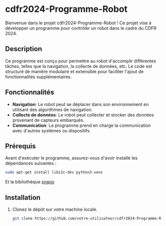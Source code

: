 # cdfr2024-Programme-Robot

Bienvenue dans le projet cdfr2024-Programme-Robot ! Ce projet vise à développer un programme pour contrôler un robot dans le cadre du CDFR 2024.

## Description

Ce programme est conçu pour permettre au robot d'accomplir différentes tâches, telles que la navigation, la collecte de données, etc. Le code est structuré de manière modulaire et extensible pour faciliter l'ajout de fonctionnalités supplémentaires.

## Fonctionnalités

- **Navigation**: Le robot peut se déplacer dans son environnement en utilisant des algorithmes de navigation.
- **Collecte de données**: Le robot peut collecter et stocker des données provenant de capteurs embarqués.
- **Communication**: Le programme prend en charge la communication avec d'autres systèmes ou dispositifs.

## Prérequis

Avant d'exécuter le programme, assurez-vous d'avoir installé les dépendances suivantes :

```bash
sudo apt-get install libi2c-dev python3-venv
```
Et la bibliothèque [pigpio](https://abyz.me.uk/rpi/pigpio/index.html)


## Installation

1. Clonez le dépôt sur votre machine locale.
   ```bash
   git clone https://github.com/votre-utilisateur/cdfr2024-Programme-Robot.git

